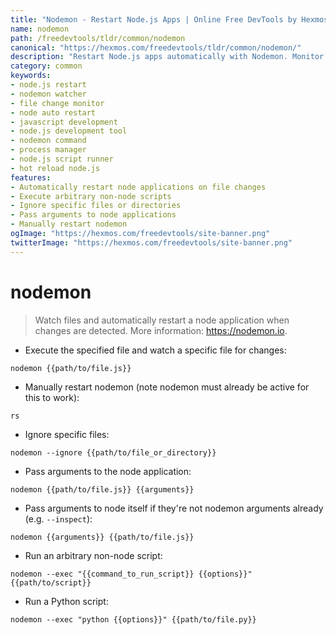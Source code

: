 ```yaml
---
title: "Nodemon - Restart Node.js Apps | Online Free DevTools by Hexmos"
name: nodemon
path: /freedevtools/tldr/common/nodemon
canonical: "https://hexmos.com/freedevtools/tldr/common/nodemon/"
description: "Restart Node.js apps automatically with Nodemon. Monitor file changes and execute custom scripts. Free online tool, no registration required."
category: common
keywords:
- node.js restart
- nodemon watcher
- file change monitor
- node auto restart
- javascript development
- node.js development tool
- nodemon command
- process manager
- node.js script runner
- hot reload node.js
features:
- Automatically restart node applications on file changes
- Execute arbitrary non-node scripts
- Ignore specific files or directories
- Pass arguments to node applications
- Manually restart nodemon
ogImage: "https://hexmos.com/freedevtools/site-banner.png"
twitterImage: "https://hexmos.com/freedevtools/site-banner.png"
---
```


# nodemon

> Watch files and automatically restart a node application when changes are detected.
> More information: <https://nodemon.io>.

- Execute the specified file and watch a specific file for changes:

`nodemon {{path/to/file.js}}`

- Manually restart nodemon (note nodemon must already be active for this to work):

`rs`

- Ignore specific files:

`nodemon --ignore {{path/to/file_or_directory}}`

- Pass arguments to the node application:

`nodemon {{path/to/file.js}} {{arguments}}`

- Pass arguments to node itself if they're not nodemon arguments already (e.g. `--inspect`):

`nodemon {{arguments}} {{path/to/file.js}}`

- Run an arbitrary non-node script:

`nodemon --exec "{{command_to_run_script}} {{options}}" {{path/to/script}}`

- Run a Python script:

`nodemon --exec "python {{options}}" {{path/to/file.py}}`
